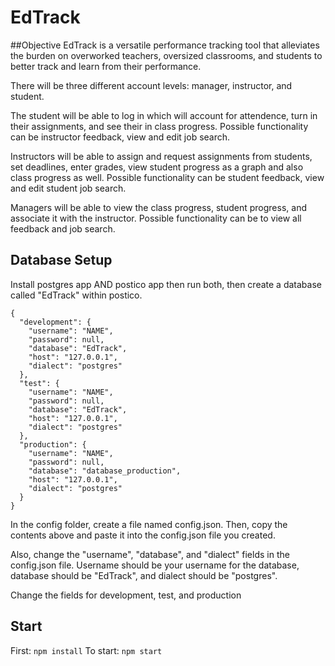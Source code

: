 # EdTrack

##Objective
EdTrack is a versatile performance tracking tool that alleviates the burden on overworked teachers, oversized classrooms, and students to better track and learn from their performance.

There will be three different account levels: manager, instructor, and student.

The student will be able to log in which will account for attendence, turn in their assignments, and see their in class progress. Possible functionality can be instructor feedback, view and edit job search.

Instructors will be able to assign and request assignments from students, set deadlines, enter grades, view student progress as a graph and also class progress as well. Possible functionality  can be student feedback, view and edit student job search.

Managers will be able to view the class progress, student progress, and associate it with the instructor. Possible functionality can be to view all feedback and job search.


## Database Setup
Install postgres app AND postico app then run both, then create a database called "EdTrack" within postico.

```
{
  "development": {
    "username": "NAME",
    "password": null,
    "database": "EdTrack",
    "host": "127.0.0.1",
    "dialect": "postgres"
  },
  "test": {
    "username": "NAME",
    "password": null,
    "database": "EdTrack",
    "host": "127.0.0.1",
    "dialect": "postgres"
  },
  "production": {
    "username": "NAME",
    "password": null,
    "database": "database_production",
    "host": "127.0.0.1",
    "dialect": "postgres"
  }
}
```

In the config folder, create a file named config.json. Then, copy the contents above and paste it into the config.json file you created.

Also, change the "username", "database", and "dialect" fields in the config.json
file. Username should be your username for the database, database should be
"EdTrack", and dialect should be "postgres".

Change the fields for development, test, and production

## Start
First: `npm install`
To start: `npm start`
